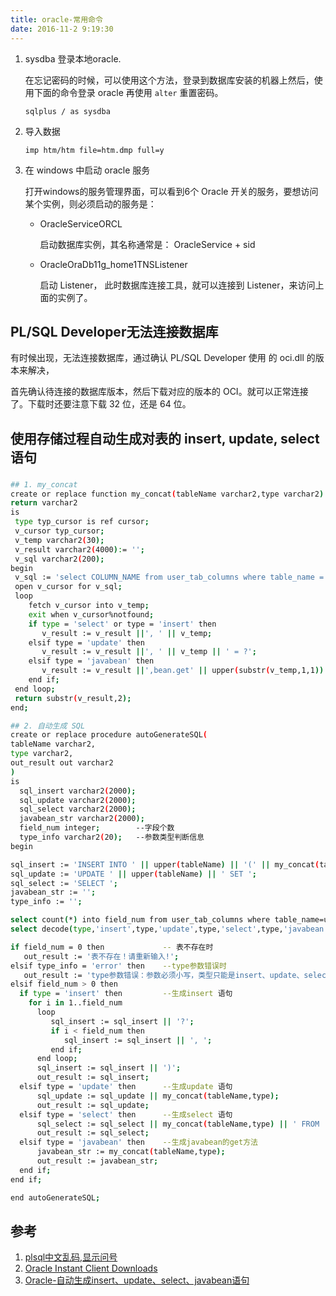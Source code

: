 ```yaml
---
title: oracle-常用命令
date: 2016-11-2 9:19:30
---
```


1. sysdba 登录本地oracle.

	在忘记密码的时候，可以使用这个方法，登录到数据库安装的机器上然后，使用下面的命令登录 oracle 再使用 `alter` 重置密码。

	`sqlplus / as sysdba`

2. 导入数据

	`imp htm/htm file=htm.dmp full=y`

3. 在 windows 中启动 oracle 服务

	打开windows的服务管理界面，可以看到6个 Oracle 开关的服务，要想访问某个实例，则必须启动的服务是：
    
    * OracleServiceORCL

		启动数据库实例，其名称通常是： OracleService + sid

    * OracleOraDb11g_home1TNSListener

		启动 Listener， 此时数据库连接工具，就可以连接到 Listener，来访问上面的实例了。		

## PL/SQL Developer无法连接数据库

有时候出现，无法连接数据库，通过确认 PL/SQL Developer 使用 的 oci.dll 的版本来解决，

首先确认待连接的数据库版本，然后下载对应的版本的 OCI。就可以正常连接了。下载时还要注意下载 32 位，还是 64 位。

## 使用存储过程自动生成对表的 insert, update, select 语句

### 

``` bash
## 1. my_concat
create or replace function my_concat(tableName varchar2,type varchar2)
return varchar2
is
 type typ_cursor is ref cursor;
 v_cursor typ_cursor;
 v_temp varchar2(30);
 v_result varchar2(4000):= '';
 v_sql varchar2(200);
begin
 v_sql := 'select COLUMN_NAME from user_tab_columns where table_name = ''' || upper(tableName) || ''' order by COLUMN_ID asc';
 open v_cursor for v_sql;
 loop
    fetch v_cursor into v_temp;
    exit when v_cursor%notfound;
    if type = 'select' or type = 'insert' then
       v_result := v_result ||', ' || v_temp;
    elsif type = 'update' then
       v_result := v_result ||', ' || v_temp || ' = ?';
    elsif type = 'javabean' then
       v_result := v_result ||',bean.get' || upper(substr(v_temp,1,1)) || lower(substr(v_temp,2)) ||  '()';
    end if;
 end loop;
 return substr(v_result,2);
end;

## 2. 自动生成 SQL
create or replace procedure autoGenerateSQL(
tableName varchar2,
type varchar2,
out_result out varchar2
)
is
  sql_insert varchar2(2000);
  sql_update varchar2(2000);
  sql_select varchar2(2000);
  javabean_str varchar2(2000);
  field_num integer;        --字段个数
  type_info varchar2(20);   --参数类型判断信息
begin

sql_insert := 'INSERT INTO ' || upper(tableName) || '(' || my_concat(tableName,type) || ') VALUES (';
sql_update := 'UPDATE ' || upper(tableName) || ' SET ';
sql_select := 'SELECT ';
javabean_str := '';
type_info := '';

select count(*) into field_num from user_tab_columns where table_name=upper(tableName);
select decode(type,'insert',type,'update',type,'select',type,'javabean',type,'error') into type_info from dual;

if field_num = 0 then             -- 表不存在时
   out_result := '表不存在！请重新输入!';
elsif type_info = 'error' then    --type参数错误时
   out_result := 'type参数错误：参数必须小写，类型只能是insert、update、select、javabean之一';
elsif field_num > 0 then
  if type = 'insert' then         --生成insert 语句
    for i in 1..field_num
      loop
         sql_insert := sql_insert || '?';
         if i < field_num then
            sql_insert := sql_insert || ', ';
         end if;
      end loop;
      sql_insert := sql_insert || ')';
      out_result := sql_insert;
  elsif type = 'update' then      --生成update 语句
      sql_update := sql_update || my_concat(tableName,type);
      out_result := sql_update;
  elsif type = 'select' then      --生成select 语句
      sql_select := sql_select || my_concat(tableName,type) || ' FROM ' || upper(tableName) || ' A';
      out_result := sql_select;
  elsif type = 'javabean' then    --生成javabean的get方法
      javabean_str := my_concat(tableName,type);
      out_result := javabean_str;
  end if;
end if;

end autoGenerateSQL;
```

## 参考
1. [plsql中文乱码,显示问号](http://jingyan.baidu.com/article/a3aad71aa9bfefb1fa00964d.html)
2. [Oracle Instant Client Downloads](http://www.oracle.com/technetwork/database/features/instant-client/index-097480.html)
3. [Oracle-自动生成insert、update、select、javabean语句](http://blog.csdn.net/xiaomageit/article/details/52883920)
